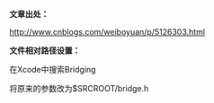 **文章出处：**

<http://www.cnblogs.com/weiboyuan/p/5126303.html>

**文件相对路径设置：**

在Xcode中搜索Bridging

将原来的参数改为$SRCROOT/bridge.h
